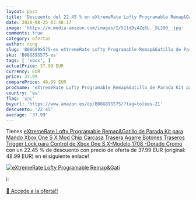 ```yaml
---
layout: post
title: 'Descuento del 22.45 % en eXtremeRate Lofty Programable Remap&Gati'
date: 2020-08-25 03:48:17
image: 'https://m.media-amazon.com/images/I/511dDy4Zq6L._SL200_.jpg'
comments: true
category: ofertas
author: ring
slug: 'B08G89S575-es eXtremeRate Lofty Programable Remap&Gatillo de Parada Kit...'
sku: 'B08G89S575-es'
tags: [ 'xbox', ]
actualPrice: 37.99 EUR
currency: EUR
price: 37.99
comparePrice: 48.99 EUR
prodname: 'eXtremeRate Lofty Programable Remap&Gatillo de Parada Kit para Mando Xbox One S X Mod Chip Carcasa Trasera Agarre Botones Traseros Trigger Lock para Control de Xbox One S X-Modelo 1708 -Dorado Cromo'
country: 'es'
flag: '🇪🇸'
buyurl: 'https://www.amazon.es/dp/B08G89S575/?tag=tolees-21'
descuento: '22.45'
average: '37.99'
---
```


Tienes [eXtremeRate Lofty Programable Remap&Gatillo de Parada Kit para Mando Xbox One S X Mod Chip Carcasa Trasera Agarre Botones Traseros Trigger Lock para Control de Xbox One S X-Modelo 1708 -Dorado Cromo](https://www.amazon.es/dp/B08G89S575/?tag=tolees-21) con un 22.45 % de descuento con precio de oferta de 37.99 EUR (original: 48.99 EUR) en el siguiente enlace!

[![eXtremeRate Lofty Programable Remap&Gati](https://m.media-amazon.com/images/I/511dDy4Zq6L._SL200_.jpg)](https://www.amazon.es/dp/B08G89S575/?tag=tolees-21)

ℹ️:


[🛒 Accede a la oferta!!](https://www.amazon.es/dp/B08G89S575/?tag=tolees-21)
